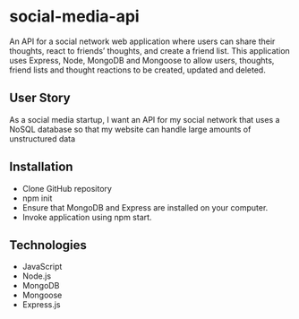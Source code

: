 # social-media-api

An API for a social network web application where users can share their thoughts, react to friends’ thoughts, and create a friend list. This application uses Express, Node, MongoDB and Mongoose to allow users, thoughts, friend lists and thought reactions to be created, updated and deleted.


## User Story

As a social media startup, I want an API for my social network that uses a NoSQL database so that my website can handle large amounts of unstructured data


## Installation

- Clone GitHub repository
- npm init
- Ensure that MongoDB and Express are installed on your computer.
- Invoke application using npm start.


## Technologies

- JavaScript
- Node.js
- MongoDB
- Mongoose
- Express.js